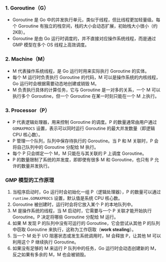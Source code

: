 ### 1. Goroutine（G）
- Goroutine 是 Go 中的并发执行单元，类似于线程，但比线程更加轻量级。每个 Goroutine 有独立的栈空间，栈的大小会动态扩展，初始栈大小很小（约 2KB）。
- Goroutine 是由 Go 运行时调度的，并不直接对应操作系统线程，而是通过 GMP 模型在多个 OS 线程上高效调度。
  
### 2. Machine（M）
- M 代表操作系统线程，是 Go 运行时用来实际执行 Goroutine 的实体。
- 每个 M 运行时负责执行 Goroutine 的代码，M 可以是操作系统的内核线程，Go 运行时会根据需要动态地创建或销毁 M。
- M 负责执行具体的计算任务，它与 Goroutine 是一对多的关系，一个 M 可以执行多个 Goroutine，但一个 Goroutine 在某一时刻只能在一个 M 上执行。

### 3. Processor（P）
- P 代表逻辑处理器，用来控制 Goroutine 的调度。P 的数量通常由用户通过 `GOMAXPROCS` 设置，表示可以同时运行 Goroutine 的最大并发数量（即逻辑 CPU 核心数）。
- P 管理一个队列，队列中保存待执行的 Goroutine。当 P 和 M 关联时，P 会将自己队列中的 Goroutine 分配给 M 执行。
- 每个 P 只会绑定一个 M，M 只能在与其关联的 P 上调度 Goroutine。
- P 的数量限制了系统的并发度，即即使有很多 M 和 Goroutine，也只有 P 允许的数量并发执行。

### GMP 模型的工作原理
1. 当程序启动时，Go 运行时会初始化一组 P（逻辑处理器），P 的数量可以通过 `runtime.GOMAXPROCS` 设置，默认值是系统 CPU 核心数。
2. Goroutine 被创建时，运行时会将它放入某个 P 的本地队列中。
3. M 是操作系统的线程，当 M 启动时，它需要与一个 P 关联才能开始执行 Goroutine。P 决定将哪些 Goroutine 分配给 M 运行。
4. 如果 M 发现 P 的队列中没有可运行的 Goroutine，它会尝试从其他 P 的队列中窃取 Goroutine 来执行，这称为工作窃取（**work stealing**）。
5. 当一个 M 处于 I/O 阻塞状态或发生系统调用时，M 会释放 P，让其他 M 可以利用这个 P 继续执行 Goroutine。
6. 如果没有足够的 M 来运行 P 队列中的任务，Go 运行时会动态创建新的 M，反之如果有多余的 M，M 也会被销毁。





